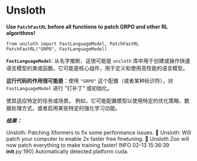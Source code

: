 # **Unsloth**

**Use `PatchFastRL` before all functions to patch GRPO and other RL algorithms!**

```
from unsloth import FastLanguageModel, PatchFastRL
PatchFastRL("GRPO", FastLanguageModel)
```

**`FastLanguageModel`**:  从名字推断，这很可能是 `unsloth` 库中用于创建或操作快速语言模型的类或函数。它可能是核心组件，用于定义和使用高性能的语言模型。

**这行代码的作用很可能是**：使用 `"GRPO"` 这个配置（或者某种标识符），对 `FastLanguageModel` 进行 "打补丁" 或初始化。

使其适应特定的任务或场景。  例如，它可能配置模型以使用特定的优化策略、数据处理方式，或者启用某些特定的强化学习功能。

***结果：***

Unsloth: Patching Xformers to fix some performance issues.
🦥 Unsloth: Will patch your computer to enable 2x faster free finetuning.
🦥 Unsloth Zoo will now patch everything to make training faster!
INFO 02-13 15:36:39 **init**.py:190] Automatically detected platform cuda.